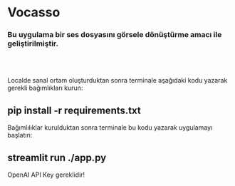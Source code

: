 # Vocasso
###  Bu uygulama bir ses dosyasını görsele dönüştürme amacı ile geliştirilmiştir.

<br>
<br>

Localde sanal ortam oluşturduktan sonra terminale aşağıdaki kodu yazarak gerekli bağımlıkları kurun: 
## pip install -r requirements.txt
Bağımlılıklar kurulduktan sonra terminale bu kodu yazarak uygulamayı başlatın: 
## streamlit run ./app.py

OpenAI API Key gereklidir!

